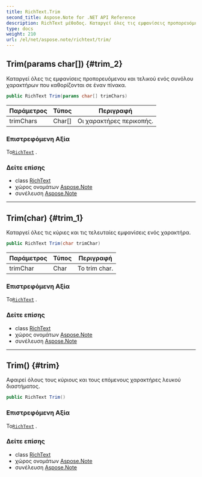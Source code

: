 ```yaml
---
title: RichText.Trim
second_title: Aspose.Note for .NET API Reference
description: RichText μέθοδος. Καταργεί όλες τις εμφανίσεις προπορευόμενου και τελικού ενός συνόλου χαρακτήρων που καθορίζονται σε έναν πίνακα.
type: docs
weight: 210
url: /el/net/aspose.note/richtext/trim/
---
```

## Trim(params char[]) {#trim_2}

Καταργεί όλες τις εμφανίσεις προπορευόμενου και τελικού ενός συνόλου χαρακτήρων που καθορίζονται σε έναν πίνακα.

```csharp
public RichText Trim(params char[] trimChars)
```

| Παράμετρος | Τύπος | Περιγραφή |
| --- | --- | --- |
| trimChars | Char[] | Οι χαρακτήρες περικοπής. |

### Επιστρεφόμενη Αξία

Το[`RichText`](../) .

### Δείτε επίσης

* class [RichText](../)
* χώρος ονομάτων [Aspose.Note](../../richtext/)
* συνέλευση [Aspose.Note](../../../)

---

## Trim(char) {#trim_1}

Καταργεί όλες τις κύριες και τις τελευταίες εμφανίσεις ενός χαρακτήρα.

```csharp
public RichText Trim(char trimChar)
```

| Παράμετρος | Τύπος | Περιγραφή |
| --- | --- | --- |
| trimChar | Char | Το trim char. |

### Επιστρεφόμενη Αξία

Το[`RichText`](../) .

### Δείτε επίσης

* class [RichText](../)
* χώρος ονομάτων [Aspose.Note](../../richtext/)
* συνέλευση [Aspose.Note](../../../)

---

## Trim() {#trim}

Αφαιρεί όλους τους κύριους και τους επόμενους χαρακτήρες λευκού διαστήματος.

```csharp
public RichText Trim()
```

### Επιστρεφόμενη Αξία

Το[`RichText`](../) .

### Δείτε επίσης

* class [RichText](../)
* χώρος ονομάτων [Aspose.Note](../../richtext/)
* συνέλευση [Aspose.Note](../../../)


